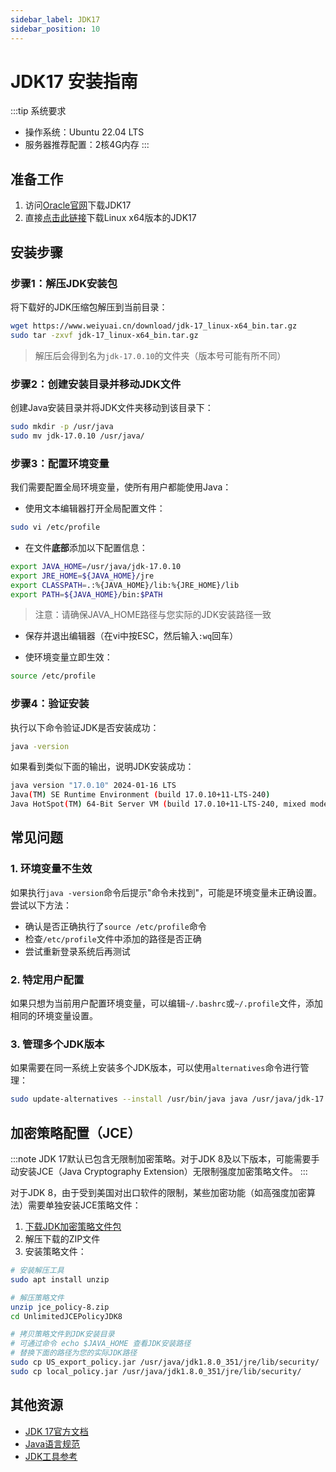 ```yaml
---
sidebar_label: JDK17
sidebar_position: 10
---
```


# JDK17 安装指南

:::tip 系统要求

- 操作系统：Ubuntu 22.04 LTS
- 服务器推荐配置：2核4G内存
:::

## 准备工作

1. 访问[Oracle官网](https://www.oracle.com/java/technologies/downloads/)下载JDK17
2. 直接[点击此链接](https://www.weiyuai.cn/download/jdk-17_linux-x64_bin.tar.gz)下载Linux x64版本的JDK17

## 安装步骤

### 步骤1：解压JDK安装包

将下载好的JDK压缩包解压到当前目录：

```bash
wget https://www.weiyuai.cn/download/jdk-17_linux-x64_bin.tar.gz
sudo tar -zxvf jdk-17_linux-x64_bin.tar.gz
```

> 解压后会得到名为`jdk-17.0.10`的文件夹（版本号可能有所不同）

### 步骤2：创建安装目录并移动JDK文件

创建Java安装目录并将JDK文件夹移动到该目录下：

```bash
sudo mkdir -p /usr/java
sudo mv jdk-17.0.10 /usr/java/
```

### 步骤3：配置环境变量

我们需要配置全局环境变量，使所有用户都能使用Java：

- 使用文本编辑器打开全局配置文件：

```bash
sudo vi /etc/profile
```

- 在文件**底部**添加以下配置信息：

```bash
export JAVA_HOME=/usr/java/jdk-17.0.10
export JRE_HOME=${JAVA_HOME}/jre
export CLASSPATH=.:%{JAVA_HOME}/lib:%{JRE_HOME}/lib
export PATH=${JAVA_HOME}/bin:$PATH
```

> 注意：请确保JAVA_HOME路径与您实际的JDK安装路径一致

- 保存并退出编辑器（在vi中按ESC，然后输入`:wq`回车）

- 使环境变量立即生效：

```bash
source /etc/profile
```

### 步骤4：验证安装

执行以下命令验证JDK是否安装成功：

```bash
java -version
```

如果看到类似下面的输出，说明JDK安装成功：

```bash
java version "17.0.10" 2024-01-16 LTS
Java(TM) SE Runtime Environment (build 17.0.10+11-LTS-240)
Java HotSpot(TM) 64-Bit Server VM (build 17.0.10+11-LTS-240, mixed mode, sharing)
```

## 常见问题

### 1. 环境变量不生效

如果执行`java -version`命令后提示"命令未找到"，可能是环境变量未正确设置。尝试以下方法：

- 确认是否正确执行了`source /etc/profile`命令
- 检查`/etc/profile`文件中添加的路径是否正确
- 尝试重新登录系统后再测试

### 2. 特定用户配置

如果只想为当前用户配置环境变量，可以编辑`~/.bashrc`或`~/.profile`文件，添加相同的环境变量设置。

### 3. 管理多个JDK版本

如果需要在同一系统上安装多个JDK版本，可以使用`alternatives`命令进行管理：

```bash
sudo update-alternatives --install /usr/bin/java java /usr/java/jdk-17.0.10/bin/java 1
```

## 加密策略配置（JCE）

:::note
JDK 17默认已包含无限制加密策略。对于JDK 8及以下版本，可能需要手动安装JCE（Java Cryptography Extension）无限制强度加密策略文件。
:::

对于JDK 8，由于受到美国对出口软件的限制，某些加密功能（如高强度加密算法）需要单独安装JCE策略文件：

1. [下载JDK加密策略文件包](http://www.oracle.com/technetwork/java/javase/downloads/jce8-download-2133166.html)
2. 解压下载的ZIP文件
3. 安装策略文件：

```bash
# 安装解压工具
sudo apt install unzip

# 解压策略文件
unzip jce_policy-8.zip
cd UnlimitedJCEPolicyJDK8

# 拷贝策略文件到JDK安装目录
# 可通过命令 echo $JAVA_HOME 查看JDK安装路径
# 替换下面的路径为您的实际JDK路径
sudo cp US_export_policy.jar /usr/java/jdk1.8.0_351/jre/lib/security/
sudo cp local_policy.jar /usr/java/jdk1.8.0_351/jre/lib/security/
```

## 其他资源

- [JDK 17官方文档](https://docs.oracle.com/en/java/javase/17/)
- [Java语言规范](https://docs.oracle.com/javase/specs/jls/se17/html/index.html)
- [JDK工具参考](https://docs.oracle.com/en/java/javase/17/docs/specs/man/index.html)
